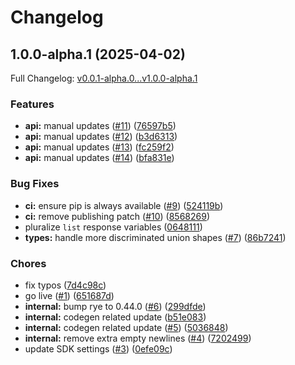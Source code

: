# Changelog

## 1.0.0-alpha.1 (2025-04-02)

Full Changelog: [v0.0.1-alpha.0...v1.0.0-alpha.1](https://github.com/hubmapconsortium/search-python-sdk/compare/v0.0.1-alpha.0...v1.0.0-alpha.1)

### Features

* **api:** manual updates ([#11](https://github.com/hubmapconsortium/search-python-sdk/issues/11)) ([76597b5](https://github.com/hubmapconsortium/search-python-sdk/commit/76597b5ad8f49d88da941d179a9495572144642c))
* **api:** manual updates ([#12](https://github.com/hubmapconsortium/search-python-sdk/issues/12)) ([b3d6313](https://github.com/hubmapconsortium/search-python-sdk/commit/b3d6313ecae9e916026210e4f94e3a7b876d1bbf))
* **api:** manual updates ([#13](https://github.com/hubmapconsortium/search-python-sdk/issues/13)) ([fc259f2](https://github.com/hubmapconsortium/search-python-sdk/commit/fc259f27fa9afd4695acf8dfffac6fa47a5b6545))
* **api:** manual updates ([#14](https://github.com/hubmapconsortium/search-python-sdk/issues/14)) ([bfa831e](https://github.com/hubmapconsortium/search-python-sdk/commit/bfa831ea00491960b41f20fd2ea0852233839875))


### Bug Fixes

* **ci:** ensure pip is always available ([#9](https://github.com/hubmapconsortium/search-python-sdk/issues/9)) ([524119b](https://github.com/hubmapconsortium/search-python-sdk/commit/524119ba0c28d35a9b229d96ff1bb9f717f56eff))
* **ci:** remove publishing patch ([#10](https://github.com/hubmapconsortium/search-python-sdk/issues/10)) ([8568269](https://github.com/hubmapconsortium/search-python-sdk/commit/8568269a1f203dd0a2f3a4c9f20e021ca1897614))
* pluralize `list` response variables ([0648111](https://github.com/hubmapconsortium/search-python-sdk/commit/06481110f2020316049a4dfcda461248afddc577))
* **types:** handle more discriminated union shapes ([#7](https://github.com/hubmapconsortium/search-python-sdk/issues/7)) ([86b7241](https://github.com/hubmapconsortium/search-python-sdk/commit/86b72413d22db458c881b045c5cd5734c32c1c5d))


### Chores

* fix typos ([7d4c98c](https://github.com/hubmapconsortium/search-python-sdk/commit/7d4c98c8fab9cdb99f32d822c9776ac7154175bc))
* go live ([#1](https://github.com/hubmapconsortium/search-python-sdk/issues/1)) ([651687d](https://github.com/hubmapconsortium/search-python-sdk/commit/651687d9d2beb26ffb9f820d51c54dedb56fdf10))
* **internal:** bump rye to 0.44.0 ([#6](https://github.com/hubmapconsortium/search-python-sdk/issues/6)) ([299dfde](https://github.com/hubmapconsortium/search-python-sdk/commit/299dfde0beafe703585cb9947bf96ac2672a956b))
* **internal:** codegen related update ([b51e083](https://github.com/hubmapconsortium/search-python-sdk/commit/b51e083df6c00c80bd990001e9592eff35397d8e))
* **internal:** codegen related update ([#5](https://github.com/hubmapconsortium/search-python-sdk/issues/5)) ([5036848](https://github.com/hubmapconsortium/search-python-sdk/commit/503684874f704aa140f575289faaf7147390ce5f))
* **internal:** remove extra empty newlines ([#4](https://github.com/hubmapconsortium/search-python-sdk/issues/4)) ([7202499](https://github.com/hubmapconsortium/search-python-sdk/commit/7202499f89b6c27072c87e383859de1a2f895a95))
* update SDK settings ([#3](https://github.com/hubmapconsortium/search-python-sdk/issues/3)) ([0efe09c](https://github.com/hubmapconsortium/search-python-sdk/commit/0efe09c48f70468cf184847fdb58b729972ffac1))
